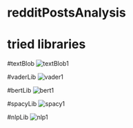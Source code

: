 ﻿# redditPostsAnalysis
# tried libraries

#textBlob
![textBlob1](https://github.com/esraaakgull/redditPostsAnalysis/assets/94448231/84d179d5-cc96-4fe8-a2c3-5309299f9200)


#vaderLib
![vader1](https://github.com/esraaakgull/redditPostsAnalysis/assets/94448231/ed84ea21-e2fc-4bcc-9ba2-d1dc4b4df1de)


#bertLib
![bert1](https://github.com/esraaakgull/redditPostsAnalysis/assets/94448231/3b89b551-01c0-4cbd-b2e8-82cd6d446d4a)


#spacyLib
![spacy1](https://github.com/esraaakgull/redditPostsAnalysis/assets/94448231/d88a5367-78e7-4712-9f5b-f7c342373930)


#nlpLib
![nlp1](https://github.com/esraaakgull/redditPostsAnalysis/assets/94448231/a415e698-ad72-420b-98c8-1324f14335d0)

